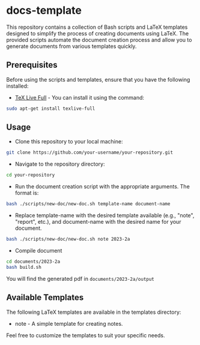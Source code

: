 # docs-template

This repository contains a collection of Bash scripts and LaTeX templates designed to simplify the process of creating documents using LaTeX. The provided scripts automate the document creation process and allow you to generate documents from various templates quickly.

## Prerequisites

Before using the scripts and templates, ensure that you have the following installed:

- [TeX Live Full](https://tug.org/texlive/) - You can install it using the command:
```bash
sudo apt-get install texlive-full
```

## Usage
 - Clone this repository to your local machine:

```bash
git clone https://github.com/your-username/your-repository.git
```

 - Navigate to the repository directory:
```bash
cd your-repository
```

 - Run the document creation script with the appropriate arguments. The format is:
```bash
bash ./scripts/new-doc/new-doc.sh template-name document-name
```

 - Replace template-name with the desired template available (e.g., "note", "report", etc.), and document-name with the desired name for your document.
```bash
bash ./scripts/new-doc/new-doc.sh note 2023-2a
```

 - Compile document
```bash
cd documents/2023-2a
bash build.sh
```

You will find the generated pdf in `documents/2023-2a/output`


## Available Templates

The following LaTeX templates are available in the templates directory:

  - note - A simple template for creating notes.

Feel free to customize the templates to suit your specific needs.

